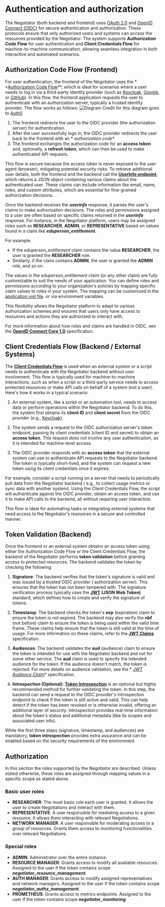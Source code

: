 # Authentication and authorization

The Negotiator (both backend and frontend) uses [OAuth 2.0](https://oauth.net/2/)
and [OpenID Connect (OIDC)](https://openid.net/connect/) for secure authentication and authorization. These protocols
ensure that only authorized users and systems can access the resources provided by the Negotiator. The system supports
**Authorization Code Flow** for user authentication and **Client Credentials Flow** for machine-to-machine
communication,
allowing seamless integration in both interactive and automated scenarios.

## Authorization Code Flow (Frontend)

For user authentication, the frontend of the Negotiator uses the *
*[Authorization Code Flow](https://oauth.net/2/grant-types/authorization-code/)**, which is ideal for scenarios where a
user needs to log in via a third-party identity provider (such
as [Keycloak](https://www.keycloak.org/), [Google](https://developers.google.com/identity),
or [GitHub](https://docs.github.com/en/free-pro-team@latest/developers/apps/building-oauth-apps/creating-an-oauth-app)).
In this flow, the frontend application requests the user to authenticate with an authorization server, typically a
trusted identity provider. The flow works as follows:
![Diagram](/auth-code.png)
Credit for this diagram goes
to [Auth0](https://auth0.com/docs/get-started/authentication-and-authorization-flow/authorization-code-flow-with-pkce)
1. The frontend redirects the user to the OIDC provider (the authorization server) for authentication.
2. After the user successfully logs in, the OIDC provider redirects the user back to the frontend with an *
   *authorization code**.
3. The frontend exchanges the authorization code for an **access token** and, optionally, a **refresh token**, which can
   then be used to make authenticated API requests.

This flow is secure because the access token is never exposed to the user agent (browser), mitigating potential security
risks.
To retrieve additional user details, both the frontend and the backend call the
**[UserInfo endpoint](https://openid.net/specs/openid-connect-core-1_0.html#UserInfoEndpoint)**, which returns a JSON
object containing various claims about the authenticated user. These claims can include information like email, name,
roles, and custom attributes, which are essential for fine-grained authorization decisions.

Once the backend receives the _**userinfo**_ response, it parses the user's claims to make authorization decisions. The
roles and permissions assigned to a user are often based on specific claims returned in the **_userinfo_** response. For
instance, in the Negotiator platform, users may be assigned roles such as **RESEARCHER**, **ADMIN**, or
**REPRESENTATIVE** based on values found in a claim like **_eduperson_entitlement_**.

For example:

- If the *eduperson_entitlement* claim contains the value **RESEARCHER**, the user is granted the **RESEARCHER** role.
- Similarly, if the claim contains **ADMIN**, the user is granted the **ADMIN** role, and so on.

The values in the *eduperson_entitlement* claim (or any other claim) are fully customizable to suit the needs of your
application. You can define roles and permissions according to your organization's policies by mapping specific claim
values to roles in your system. The mapping can be customized in
the [application.yml file](https://github.com/BBMRI-ERIC/negotiator/blob/master/backend/src/main/resources/application.yaml).
or via environment variables.

This flexibility allows the Negotiator platform to adapt to various authorization schemes and ensures that users only
have access to resources and actions they are authorized to interact with.

For more information about how roles and claims are handled in OIDC, see the **[OpenID Connect Core 1.0](https://openid.net/specs/openid-connect-core-1_0.html)** specification.

## Client Credentials Flow (Backend / External Systems)

The **[Client Credentials Flow](https://oauth.net/2/grant-types/client-credentials/)** is used when an external system
or a script needs to authenticate with the Negotiator backend without user involvement. This flow is typically used for
machine-to-machine interactions, such as when a script or a third-party service needs to access protected resources or
make API calls on behalf of a system (not a user). Here's how it works in a typical scenario:

1. An external system, like a script or an automation tool, needs to access data or perform operations within the
   Negotiator backend. To do this, the system first obtains its **client ID** and **client secret** from the OIDC
   provider (e.g., [Keycloak](https://www.keycloak.org/)).

2. The system sends a request to the OIDC authorization server's token endpoint, passing its client credentials (client
   ID and secret) to obtain an **access token**. This request does not involve any user authentication, as it is
   intended for machine-level access.

3. The OIDC provider responds with an **access token** that the external system can use to authenticate API requests to
   the Negotiator backend. The token is typically short-lived, and the system can request a new token using its client
   credentials once it expires.

For example, consider a script running on a server that needs to periodically pull data from the Negotiator backend (
e.g., to collect usage metrics or sync data with another system). Using the Client Credentials Flow, the script will
authenticate against the OIDC provider, obtain an access token, and use it to make API calls to the backend, all without
requiring user interaction.

This flow is ideal for automating tasks or integrating external systems that need access to the Negotiator's resources
in a secure and controlled manner.

## Token Validation (Backend)

Once the frontend or an external system obtains an access token using either the Authorization Code Flow or the Client
Credentials Flow, the backend of the Negotiator performs **token validation** before granting access to protected
resources. The backend validates the token by checking the following:

1. **Signature**: The backend verifies that the token's signature is valid and was issued by a trusted OIDC provider (
   authorization server). This ensures that the token has not been tampered with. The signature verification process
   typically uses the **[JWT](https://jwt.io/) (JSON Web Token)** standard, which defines how to create and verify the
   signature of tokens.

2. **Timestamp**: The backend checks the token's **exp** (expiration) claim to ensure the token is not expired. The
   backend may also verify the **nbf** (not before) claim to ensure the token is being used within the valid time frame.
   These claims help ensure that the token is still valid at the time of usage. For more information on these claims,
   refer to the **[JWT Claims](https://datatracker.ietf.org/doc/html/rfc7519#section-4.1)** specification.

3. **Audiences**: The backend validates the **aud** (audience) claim to ensure the token is intended for use with the
   Negotiator backend and not for some other service. The **aud** claim is used to specify the intended audience for the
   token. If the audience doesn't match, the token is rejected. For more details on audience validation, see the *
   *[JWT Audience Claim](https://datatracker.ietf.org/doc/html/rfc7519#section-4.1.3)** specification.

4. **Introspection (Optional)**: **[Token Introspection](https://tools.ietf.org/html/rfc7662)** is an optional but
   highly recommended method for further validating the token. In this step, the backend can send a request to the OIDC
   provider's introspection endpoint to check if the token is still active and valid. This can help detect if the token
   has been revoked or is otherwise invalid, offering an additional layer of security. Introspection provides real-time
   information about the token's status and additional metadata (like its scopes and associated user info).

While the first three steps (signature, timestamp, and audiences) are mandatory, **token introspection** provides extra
assurance and can be enabled based on the security requirements of the environment.

## Authorization

In this seciton the roles supported by the Negotiator are described.
Unless stated otherwise, these roles are assigned through mapping values in a specific scope as stated above.

### Basic user roles

- **RESEARCHER**: The most basic role each user is granted. It allows the user to create Negotiations and interact with
  them.
- **REPRESENTATIVE**: A user responsible for mediating access to a given resource. It allows them interacting with
  relevant Negotiations.
- **NETWORK MANAGER**: A user responsible for moderating access to a group of resources. Grants them access to
  monitoring functionalities over relevant Negotiations.

### Special roles

- **ADMIN**: Administrator over the entire instance.
- **RESOURCE MANAGER**: Grants access to modify all available resources. Assigned to the user if the token contains
  scope _**negotiator_resource_management**_.
- **AUTH MANAGER**: Grants access to modify assigned representatives and network managers. Assigned to the user if the
  token contains scope _**negotiator_authz_management**_.
- **PROMETHEUS**: Grants access to metrics endpoints. Assigned to the user if the token contains scope
  _**negotiator_monitoring**_.

